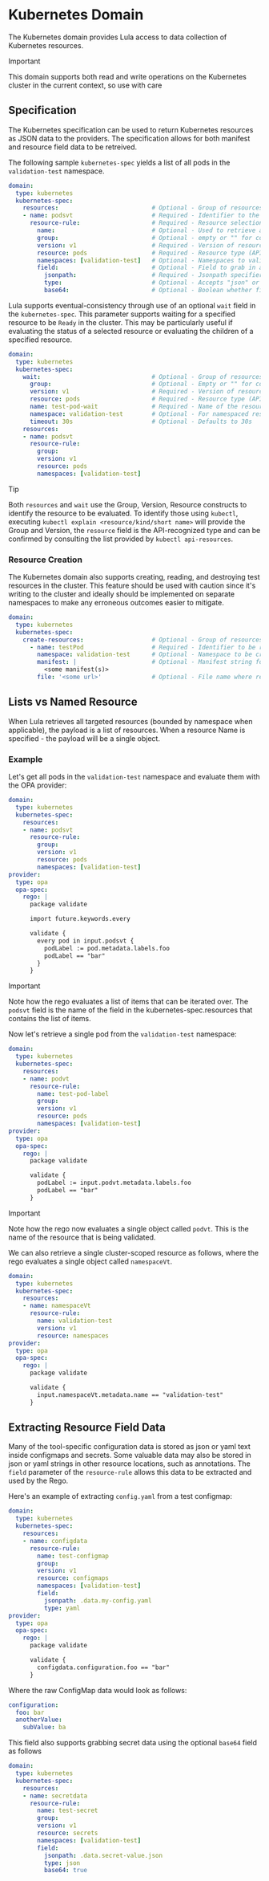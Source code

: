# Kubernetes Domain

The Kubernetes domain provides Lula access to data collection of Kubernetes resources.

>[!Important]
>This domain supports both read and write operations on the Kubernetes cluster in the current context, so use with care

## Specification

The Kubernetes specification can be used to return Kubernetes resources as JSON data to the providers. The specification allows for both manifest and resource field data to be retreived.

The following sample `kubernetes-spec` yields a list of all pods in the `validation-test` namespace.

```yaml
domain:
  type: kubernetes
  kubernetes-spec:
    resources:                          # Optional - Group of resources to read from Kubernetes
    - name: podsvt                      # Required - Identifier to the list or set read by the policy
      resource-rule:                    # Required - Resource selection criteria, at least one resource rule is required
        name:                           # Optional - Used to retrieve a specific resource in a single namespace
        group:                          # Optional - empty or "" for core group
        version: v1                     # Required - Version of resource
        resource: pods                  # Required - Resource type (API-recognized type, not Kind)
        namespaces: [validation-test]   # Optional - Namespaces to validate the above resources in. Empty or "" for all namespace or non-namespaced resources
        field:                          # Optional - Field to grab in a resource if it is in an unusable type, e.g., string json data. Must specify named resource to use.
          jsonpath:                     # Required - Jsonpath specifier of where to find the field from the top level object
          type:                         # Optional - Accepts "json" or "yaml". Default is "json".
          base64:                       # Optional - Boolean whether field is base64 encoded
```

Lula supports eventual-consistency through use of an optional `wait` field in the `kubernetes-spec`. This parameter supports waiting for a specified resource to be `Ready` in the cluster. This may be particularly useful if evaluating the status of a selected resource or evaluating the children of a specified resource.

```yaml
domain:
  type: kubernetes
  kubernetes-spec:
    wait:                               # Optional - Group of resources to read from Kubernetes
      group:                            # Optional - Empty or "" for core group
      version: v1                       # Required - Version of resource
      resource: pods                    # Required - Resource type (API-recognized type, not Kind)Required - Resource type (API-recognized type, not Kind)
      name: test-pod-wait               # Required - Name of the resource to wait for
      namespace: validation-test        # Optional - For namespaced resources
      timeout: 30s                      # Optional - Defaults to 30s
    resources:
    - name: podsvt
      resource-rule:
        group:
        version: v1
        resource: pods
        namespaces: [validation-test]
```

> [!Tip]
> Both `resources` and `wait` use the Group, Version, Resource constructs to identify the resource to be evaluated. To identify those using `kubectl`, executing `kubectl explain <resource/kind/short name>` will provide the Group and Version, the `resource` field is the API-recognized type and can be confirmed by consulting the list provided by `kubectl api-resources`.

### Resource Creation

The Kubernetes domain also supports creating, reading, and destroying test resources in the cluster. This feature should be used with caution since it's writing to the cluster and ideally should be implemented on separate namespaces to make any erroneous outcomes easier to mitigate.

```yaml
domain:
  type: kubernetes
  kubernetes-spec:
    create-resources:                   # Optional - Group of resources to be created/read/destroyed in Kubernetes
      - name: testPod                   # Required - Identifier to be read by the policy
        namespace: validation-test      # Optional - Namespace to be created if applicable (no need to specify if ns exists OR resource is non-namespaced)
        manifest: |                     # Optional - Manifest string for resource(s) to create; Only optional if file is not specified
          <some manifest(s)>
        file: '<some url>'              # Optional - File name where resource(s) to create are stored; Only optional if manifest is not specified. Currently does not support relative paths.
```

## Lists vs Named Resource

When Lula retrieves all targeted resources (bounded by namespace when applicable), the payload is a list of resources. When a resource Name is specified - the payload will be a single object. 

### Example

Let's get all pods in the `validation-test` namespace and evaluate them with the OPA provider:
```yaml
domain: 
  type: kubernetes
  kubernetes-spec:
    resources:
    - name: podsvt
      resource-rule:
        group:
        version: v1
        resource: pods
        namespaces: [validation-test]
provider: 
  type: opa
  opa-spec:
    rego: |
      package validate

      import future.keywords.every

      validate {
        every pod in input.podsvt {
          podLabel := pod.metadata.labels.foo
          podLabel == "bar"
        }
      }
```

> [!IMPORTANT]
> Note how the rego evaluates a list of items that can be iterated over. The `podsvt` field is the name of the field in the kubernetes-spec.resources that contains the list of items.

Now let's retrieve a single pod from the `validation-test` namespace:

```yaml
domain: 
  type: kubernetes
  kubernetes-spec:
    resources:
    - name: podvt
      resource-rule:
        name: test-pod-label
        group:
        version: v1
        resource: pods
        namespaces: [validation-test]
provider: 
  type: opa
  opa-spec:  
    rego: |
      package validate

      validate {
        podLabel := input.podvt.metadata.labels.foo
        podLabel == "bar"
      }
```

> [!IMPORTANT]
> Note how the rego now evaluates a single object called `podvt`. This is the name of the resource that is being validated.

We can also retrieve a single cluster-scoped resource as follows, where the rego evaluates a single object called `namespaceVt`.

```yaml
domain: 
  type: kubernetes
  kubernetes-spec:
    resources:
    - name: namespaceVt
      resource-rule:
        name: validation-test
        version: v1
        resource: namespaces
provider: 
  type: opa
  opa-spec:  
    rego: |
      package validate

      validate {
        input.namespaceVt.metadata.name == "validation-test"
      }
```

## Extracting Resource Field Data
Many of the tool-specific configuration data is stored as json or yaml text inside configmaps and secrets. Some valuable data may also be stored in json or yaml strings in other resource locations, such as annotations. The `field` parameter of the `resource-rule` allows this data to be extracted and used by the Rego.

Here's an example of extracting `config.yaml` from a test configmap:
```yaml
domain: 
  type: kubernetes
  kubernetes-spec:
    resources:
    - name: configdata
      resource-rule:
        name: test-configmap
        group:
        version: v1
        resource: configmaps
        namespaces: [validation-test]
        field:
          jsonpath: .data.my-config.yaml
          type: yaml
provider: 
  type: opa
  opa-spec:
    rego: |
      package validate

      validate {
        configdata.configuration.foo == "bar"
      }
```

Where the raw ConfigMap data would look as follows:
```yaml
configuration:
  foo: bar
  anotherValue:
    subValue: ba
```
This field also supports grabbing secret data using the optional `base64` field as follows
```yaml
domain: 
  type: kubernetes
  kubernetes-spec:
    resources:
    - name: secretdata
      resource-rule:
        name: test-secret
        group:
        version: v1
        resource: secrets
        namespaces: [validation-test]
        field: 
          jsonpath: .data.secret-value.json
          type: json
          base64: true
```
